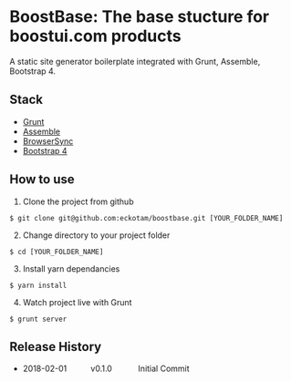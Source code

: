 # BoostBase: The base stucture for boostui.com products

A static site generator boilerplate integrated with Grunt, Assemble, Bootstrap 4.

## Stack
* [Grunt](https://gruntjs.com/)
* [Assemble](http://assemble.io/)
* [BrowserSync](https://browsersync.io/)
* [Bootstrap 4](https://getbootstrap.com/)

## How to use
1. Clone the project from github
```
$ git clone git@github.com:eckotam/boostbase.git [YOUR_FOLDER_NAME]
```
2. Change directory to your project folder
```
$ cd [YOUR_FOLDER_NAME]
```
3. Install yarn dependancies
```
$ yarn install
```	
4. Watch project live with Grunt
```
$ grunt server
```

## Release History
 * 2018-02-01   v0.1.0    	Initial Commit
